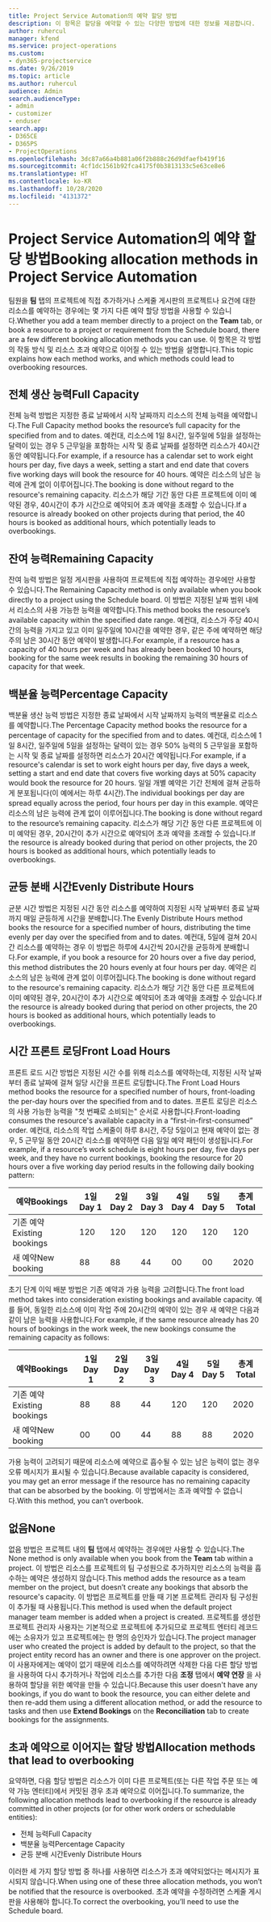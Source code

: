 ```yaml
---
title: Project Service Automation의 예약 할당 방법
description: 이 항목은 할당을 예약할 수 있는 다양한 방법에 대한 정보를 제공합니다.
author: ruhercul
manager: kfend
ms.service: project-operations
ms.custom:
- dyn365-projectservice
ms.date: 9/26/2019
ms.topic: article
ms.author: ruhercul
audience: Admin
search.audienceType:
- admin
- customizer
- enduser
search.app:
- D365CE
- D365PS
- ProjectOperations
ms.openlocfilehash: 3dc87a66a4b881a06f2b888c26d9dfaefb419f16
ms.sourcegitcommit: 4cf1dc1561b92fca4175f0b3813133c5e63ce8e6
ms.translationtype: HT
ms.contentlocale: ko-KR
ms.lasthandoff: 10/28/2020
ms.locfileid: "4131372"
---
```

# <a name="booking-allocation-methods-in-project-service-automation"></a><span data-ttu-id="d4111-103">Project Service Automation의 예약 할당 방법</span><span class="sxs-lookup"><span data-stu-id="d4111-103">Booking allocation methods in Project Service Automation</span></span>

<span data-ttu-id="d4111-104">팀원을 **팀** 탭의 프로젝트에 직접 추가하거나 스케줄 게시판의 프로젝트나 요건에 대한 리소스를 예약하는 경우에는 몇 가지 다른 예약 할당 방법을 사용할 수 있습니다.</span><span class="sxs-lookup"><span data-stu-id="d4111-104">Whether you add a team member directly to a project on the **Team** tab, or book a resource to a project or requirement from the Schedule board, there are a few different booking allocation methods you can use.</span></span> <span data-ttu-id="d4111-105">이 항목은 각 방법의 작동 방식 및 리소스 초과 예약으로 이어질 수 있는 방법을 설명합니다.</span><span class="sxs-lookup"><span data-stu-id="d4111-105">This topic explains how each method works, and which methods could lead to overbooking resources.</span></span>

## <a name="full-capacity"></a><span data-ttu-id="d4111-106">전체 생산 능력</span><span class="sxs-lookup"><span data-stu-id="d4111-106">Full Capacity</span></span> 
<span data-ttu-id="d4111-107">전체 능력 방법은 지정한 종료 날짜에서 시작 날짜까지 리소스의 전체 능력을 예약합니다.</span><span class="sxs-lookup"><span data-stu-id="d4111-107">The Full Capacity method books the resource’s full capacity for the specified from and to dates.</span></span> <span data-ttu-id="d4111-108">예컨대, 리소스에 1일 8시간, 일주일에 5일을 설정하는 달력이 있는 경우 5 근무일을 포함하는 시작 및 종료 날짜를 설정하면 리소스가 40시간 동안 예약됩니다.</span><span class="sxs-lookup"><span data-stu-id="d4111-108">For example, if a resource has a calendar set to work eight hours per day, five days a week, setting a start and end date that covers five working days will book the resource for 40 hours.</span></span> <span data-ttu-id="d4111-109">예약은 리소스의 남은 능력에 관계 없이 이루어집니다.</span><span class="sxs-lookup"><span data-stu-id="d4111-109">The booking is done without regard to the resource's remaining capacity.</span></span> <span data-ttu-id="d4111-110">리소스가 해당 기간 동안 다른 프로젝트에 이미 예약된 경우, 40시간이 추가 시간으로 예약되어 초과 예약을 초래할 수 있습니다.</span><span class="sxs-lookup"><span data-stu-id="d4111-110">If a resource is already booked on other projects during that period, the 40 hours is booked as additional hours, which potentially leads to overbookings.</span></span>

## <a name="remaining-capacity"></a><span data-ttu-id="d4111-111">잔여 능력</span><span class="sxs-lookup"><span data-stu-id="d4111-111">Remaining Capacity</span></span>
<span data-ttu-id="d4111-112">잔여 능력 방법은 일정 게시판을 사용하여 프로젝트에 직접 예약하는 경우에만 사용할 수 있습니다.</span><span class="sxs-lookup"><span data-stu-id="d4111-112">The Remaining Capacity method is only available when you book directly to a project using the Schedule board.</span></span> <span data-ttu-id="d4111-113">이 방법은 지정된 날짜 범위 내에서 리소스의 사용 가능한 능력을 예약합니다.</span><span class="sxs-lookup"><span data-stu-id="d4111-113">This method books the resource’s available capacity within the specified date range.</span></span> <span data-ttu-id="d4111-114">예컨대, 리소스가 주당 40시간의 능력을 가지고 있고 이미 일주일에 10시간을 예약한 경우, 같은 주에 예약하면 해당 주의 남은 30시간 동안 예약이 발생합니다.</span><span class="sxs-lookup"><span data-stu-id="d4111-114">For example, if a resource has a capacity of 40 hours per week and has already been booked 10 hours, booking for the same week results in booking the remaining 30 hours of capacity for that week.</span></span>

## <a name="percentage-capacity"></a><span data-ttu-id="d4111-115">백분율 능력</span><span class="sxs-lookup"><span data-stu-id="d4111-115">Percentage Capacity</span></span>
<span data-ttu-id="d4111-116">백분율 생산 능력 방법은 지정한 종료 날짜에서 시작 날짜까지 능력의 백분율로 리소스를 예약합니다.</span><span class="sxs-lookup"><span data-stu-id="d4111-116">The Percentage Capacity method books the resource for a percentage of capacity for the specified from and to dates.</span></span> <span data-ttu-id="d4111-117">예컨대, 리소스에 1일 8시간, 일주일에 5일을 설정하는 달력이 있는 경우 50% 능력의 5 근무일을 포함하는 시작 및 종료 날짜를 설정하면 리소스가 20시간 예약됩니다.</span><span class="sxs-lookup"><span data-stu-id="d4111-117">For example, if a resource's calendar is set to work eight hours per day, five days a week, setting a start and end date that covers five working days at 50% capacity would book the resource for 20 hours.</span></span> <span data-ttu-id="d4111-118">일일 개별 예약은 기간 전체에 걸쳐 균등하게 분포됩니다(이 예에서는 하루 4시간).</span><span class="sxs-lookup"><span data-stu-id="d4111-118">The individual bookings per day are spread equally across the period, four hours per day in this example.</span></span> <span data-ttu-id="d4111-119">예약은 리소스의 남은 능력에 관계 없이 이루어집니다.</span><span class="sxs-lookup"><span data-stu-id="d4111-119">The booking is done without regard to the resource’s remaining capacity.</span></span> <span data-ttu-id="d4111-120">리소스가 해당 기간 동안 다른 프로젝트에 이미 예약된 경우, 20시간이 추가 시간으로 예약되어 초과 예약을 초래할 수 있습니다.</span><span class="sxs-lookup"><span data-stu-id="d4111-120">If the resource is already booked during that period on other projects, the 20 hours is booked as additional hours, which potentially leads to overbookings.</span></span>

## <a name="evenly-distribute-hours"></a><span data-ttu-id="d4111-121">균등 분배 시간</span><span class="sxs-lookup"><span data-stu-id="d4111-121">Evenly Distribute Hours</span></span>
<span data-ttu-id="d4111-122">균분 시간 방법은 지정된 시간 동안 리소스를 예약하여 지정된 시작 날짜부터 종료 날짜까지 매일 균등하게 시간을 분배합니다.</span><span class="sxs-lookup"><span data-stu-id="d4111-122">The Evenly Distribute Hours method books the resource for a specified number of hours, distributing the time evenly per day over the specified from and to dates.</span></span> <span data-ttu-id="d4111-123">예컨대, 5일에 걸쳐 20시간 리소스를 예약하는 경우 이 방법은 하루에 4시간씩 20시간을 균등하게 분배합니다.</span><span class="sxs-lookup"><span data-stu-id="d4111-123">For example, if you book a resource for 20 hours over a five day period, this method distributes the 20 hours evenly at four hours per day.</span></span> <span data-ttu-id="d4111-124">예약은 리소스의 남은 능력에 관계 없이 이루어집니다.</span><span class="sxs-lookup"><span data-stu-id="d4111-124">The booking is done without regard to the resource's remaining capacity.</span></span> <span data-ttu-id="d4111-125">리소스가 해당 기간 동안 다른 프로젝트에 이미 예약된 경우, 20시간이 추가 시간으로 예약되어 초과 예약을 초래할 수 있습니다.</span><span class="sxs-lookup"><span data-stu-id="d4111-125">If the resource is already booked during that period on other projects, the 20 hours is booked as additional hours, which potentially leads to overbookings.</span></span>

## <a name="front-load-hours"></a><span data-ttu-id="d4111-126">시간 프론트 로딩</span><span class="sxs-lookup"><span data-stu-id="d4111-126">Front Load Hours</span></span>
<span data-ttu-id="d4111-127">프론트 로드 시간 방법은 지정된 시간 수를 위해 리소스를 예약하는데, 지정된 시작 날짜부터 종료 날짜에 걸쳐 일당 시간을 프론트 로딩합니다.</span><span class="sxs-lookup"><span data-stu-id="d4111-127">The Front Load Hours method books the resource for a specified number of hours, front-loading the per-day hours over the specified from and to dates.</span></span> <span data-ttu-id="d4111-128">프론트 로딩은 리소스의 사용 가능한 능력을 "첫 번째로 소비되는" 순서로 사용합니다.</span><span class="sxs-lookup"><span data-stu-id="d4111-128">Front-loading consumes the resource's available capacity in a “first-in-first-consumed” order.</span></span> <span data-ttu-id="d4111-129">예컨대, 리소스의 작업 스케줄이 하루 8시간, 주당 5일이고 현재 예약이 없는 경우, 5 근무일 동안 20시간 리소스를 예약하면 다음 일일 예약 패턴이 생성됩니다.</span><span class="sxs-lookup"><span data-stu-id="d4111-129">For example, if a resource’s work schedule is eight hours per day, five days per week, and they have no current bookings, booking the resource for 20 hours over a five working day period results in the following daily booking pattern:</span></span> 

|         <span data-ttu-id="d4111-130">예약</span><span class="sxs-lookup"><span data-stu-id="d4111-130">Bookings</span></span>          |    <span data-ttu-id="d4111-131">1일</span><span class="sxs-lookup"><span data-stu-id="d4111-131">Day 1</span></span>    |    <span data-ttu-id="d4111-132">2일</span><span class="sxs-lookup"><span data-stu-id="d4111-132">Day 2</span></span>    |    <span data-ttu-id="d4111-133">3일</span><span class="sxs-lookup"><span data-stu-id="d4111-133">Day 3</span></span>    |    <span data-ttu-id="d4111-134">4일</span><span class="sxs-lookup"><span data-stu-id="d4111-134">Day 4</span></span>    |    <span data-ttu-id="d4111-135">5일</span><span class="sxs-lookup"><span data-stu-id="d4111-135">Day 5</span></span>    |    <span data-ttu-id="d4111-136">총계</span><span class="sxs-lookup"><span data-stu-id="d4111-136">Total</span></span>    |
|---------------------------|-------------|-------------|-------------|-------------|-------------|-------------|
|    <span data-ttu-id="d4111-137">기존 예약</span><span class="sxs-lookup"><span data-stu-id="d4111-137">Existing   bookings</span></span>    |    <span data-ttu-id="d4111-138">12</span><span class="sxs-lookup"><span data-stu-id="d4111-138">0</span></span>        |    <span data-ttu-id="d4111-139">12</span><span class="sxs-lookup"><span data-stu-id="d4111-139">0</span></span>        |    <span data-ttu-id="d4111-140">12</span><span class="sxs-lookup"><span data-stu-id="d4111-140">0</span></span>        |    <span data-ttu-id="d4111-141">12</span><span class="sxs-lookup"><span data-stu-id="d4111-141">0</span></span>        |    <span data-ttu-id="d4111-142">12</span><span class="sxs-lookup"><span data-stu-id="d4111-142">0</span></span>        |    <span data-ttu-id="d4111-143">12</span><span class="sxs-lookup"><span data-stu-id="d4111-143">0</span></span>        |
|    <span data-ttu-id="d4111-144">새 예약</span><span class="sxs-lookup"><span data-stu-id="d4111-144">New   booking</span></span>          |    <span data-ttu-id="d4111-145">8</span><span class="sxs-lookup"><span data-stu-id="d4111-145">8</span></span>        |    <span data-ttu-id="d4111-146">8</span><span class="sxs-lookup"><span data-stu-id="d4111-146">8</span></span>        |    <span data-ttu-id="d4111-147">4</span><span class="sxs-lookup"><span data-stu-id="d4111-147">4</span></span>        |    <span data-ttu-id="d4111-148">0</span><span class="sxs-lookup"><span data-stu-id="d4111-148">0</span></span>        |    <span data-ttu-id="d4111-149">0</span><span class="sxs-lookup"><span data-stu-id="d4111-149">0</span></span>        |    <span data-ttu-id="d4111-150">20</span><span class="sxs-lookup"><span data-stu-id="d4111-150">20</span></span>       |

<span data-ttu-id="d4111-151">초기 단계 이익 배분 방법은 기존 예약과 가용 능력을 고려합니다.</span><span class="sxs-lookup"><span data-stu-id="d4111-151">The front load method takes into consideration existing bookings and available capacity.</span></span> <span data-ttu-id="d4111-152">예를 들어, 동일한 리소스에 이미 작업 주에 20시간의 예약이 있는 경우 새 예약은 다음과 같이 남은 능력을 사용합니다.</span><span class="sxs-lookup"><span data-stu-id="d4111-152">For example, if the same resource already has 20 hours of bookings in the work week, the new bookings consume the remaining capacity as follows:</span></span>

|   <span data-ttu-id="d4111-153">예약</span><span class="sxs-lookup"><span data-stu-id="d4111-153">Bookings</span></span>          | <span data-ttu-id="d4111-154">1일</span><span class="sxs-lookup"><span data-stu-id="d4111-154">Day 1</span></span> | <span data-ttu-id="d4111-155">2일</span><span class="sxs-lookup"><span data-stu-id="d4111-155">Day 2</span></span> | <span data-ttu-id="d4111-156">3일</span><span class="sxs-lookup"><span data-stu-id="d4111-156">Day 3</span></span> | <span data-ttu-id="d4111-157">4일</span><span class="sxs-lookup"><span data-stu-id="d4111-157">Day 4</span></span> | <span data-ttu-id="d4111-158">5일</span><span class="sxs-lookup"><span data-stu-id="d4111-158">Day 5</span></span> | <span data-ttu-id="d4111-159">총계</span><span class="sxs-lookup"><span data-stu-id="d4111-159">Total</span></span> |
|---------------------|-------|-------|-------|-------|-------|-------|
| <span data-ttu-id="d4111-160">기존 예약</span><span class="sxs-lookup"><span data-stu-id="d4111-160">Existing   bookings</span></span> | <span data-ttu-id="d4111-161">8</span><span class="sxs-lookup"><span data-stu-id="d4111-161">8</span></span>     | <span data-ttu-id="d4111-162">8</span><span class="sxs-lookup"><span data-stu-id="d4111-162">8</span></span>     | <span data-ttu-id="d4111-163">4</span><span class="sxs-lookup"><span data-stu-id="d4111-163">4</span></span>     | <span data-ttu-id="d4111-164">12</span><span class="sxs-lookup"><span data-stu-id="d4111-164">0</span></span>     | <span data-ttu-id="d4111-165">12</span><span class="sxs-lookup"><span data-stu-id="d4111-165">0</span></span>     | <span data-ttu-id="d4111-166">20</span><span class="sxs-lookup"><span data-stu-id="d4111-166">20</span></span>    |
| <span data-ttu-id="d4111-167">새 예약</span><span class="sxs-lookup"><span data-stu-id="d4111-167">New   booking</span></span>       | <span data-ttu-id="d4111-168">0</span><span class="sxs-lookup"><span data-stu-id="d4111-168">0</span></span>     | <span data-ttu-id="d4111-169">0</span><span class="sxs-lookup"><span data-stu-id="d4111-169">0</span></span>     | <span data-ttu-id="d4111-170">4</span><span class="sxs-lookup"><span data-stu-id="d4111-170">4</span></span>     | <span data-ttu-id="d4111-171">8</span><span class="sxs-lookup"><span data-stu-id="d4111-171">8</span></span>     | <span data-ttu-id="d4111-172">8</span><span class="sxs-lookup"><span data-stu-id="d4111-172">8</span></span>     | <span data-ttu-id="d4111-173">20</span><span class="sxs-lookup"><span data-stu-id="d4111-173">20</span></span>    |

<span data-ttu-id="d4111-174">가용 능력이 고려되기 때문에 리소스에 예약으로 흡수될 수 있는 남은 능력이 없는 경우 오류 메시지가 표시될 수 있습니다.</span><span class="sxs-lookup"><span data-stu-id="d4111-174">Because available capacity is considered, you may get an error message if the resource has no remaining capacity that can be absorbed by the booking.</span></span> <span data-ttu-id="d4111-175">이 방법에서는 초과 예약할 수 없습니다.</span><span class="sxs-lookup"><span data-stu-id="d4111-175">With this method, you can’t overbook.</span></span>

## <a name="none"></a><span data-ttu-id="d4111-176">없음</span><span class="sxs-lookup"><span data-stu-id="d4111-176">None</span></span>
<span data-ttu-id="d4111-177">없음 방법은 프로젝트 내의 **팀** 탭에서 예약하는 경우에만 사용할 수 있습니다.</span><span class="sxs-lookup"><span data-stu-id="d4111-177">The None method is only available when you book from the **Team** tab within a project.</span></span> <span data-ttu-id="d4111-178">이 방법은 리소스를 프로젝트의 팀 구성원으로 추가하지만 리소스의 능력을 흡수하는 예약은 생성하지 않습니다.</span><span class="sxs-lookup"><span data-stu-id="d4111-178">This method adds the resource as a team member on the project, but doesn’t create any bookings that absorb the resource's capacity.</span></span> <span data-ttu-id="d4111-179">이 방법은 프로젝트를 만들 때 기본 프로젝트 관리자 팀 구성원이 추가될 때 사용됩니다.</span><span class="sxs-lookup"><span data-stu-id="d4111-179">This method is used when the default project manager team member is added when a project is created.</span></span> <span data-ttu-id="d4111-180">프로젝트를 생성한 프로젝트 관리자 사용자는 기본적으로 프로젝트에 추가되므로 프로젝트 엔터티 레코드에는 소유자가 있고 프로젝트에는 한 명의 승인자가 있습니다.</span><span class="sxs-lookup"><span data-stu-id="d4111-180">The project manager user who created the project is added by default to the project, so that the project entity record has an owner and there is one approver on the project.</span></span> <span data-ttu-id="d4111-181">이 사용자에게는 예약이 없기 때문에 리소스를 예약하려면 삭제한 다음 다른 할당 방법을 사용하여 다시 추가하거나 작업에 리소스를 추가한 다음 **조정** 탭에서 **예약 연장** 을 사용하여 할당을 위한 예약을 만들 수 있습니다.</span><span class="sxs-lookup"><span data-stu-id="d4111-181">Because this user doesn't have any bookings, if you do want to book the resource, you can either delete and then re-add them using a different allocation method, or add the resource to tasks and then use **Extend Bookings** on the **Reconciliation** tab to create bookings for the assignments.</span></span>

## <a name="allocation-methods-that-lead-to-overbooking"></a><span data-ttu-id="d4111-182">초과 예약으로 이어지는 할당 방법</span><span class="sxs-lookup"><span data-stu-id="d4111-182">Allocation methods that lead to overbooking</span></span>
<span data-ttu-id="d4111-183">요약하면, 다음 할당 방법은 리소스가 이미 다른 프로젝트(또는 다른 작업 주문 또는 예약 가능 엔터티)에서 커밋된 경우 초과 예약으로 이어집니다.</span><span class="sxs-lookup"><span data-stu-id="d4111-183">To summarize, the following allocation methods lead to overbooking if the resource is already committed in other projects (or for other work orders or schedulable entities):</span></span>

- <span data-ttu-id="d4111-184">전체 능력</span><span class="sxs-lookup"><span data-stu-id="d4111-184">Full Capacity</span></span>
- <span data-ttu-id="d4111-185">백분율 능력</span><span class="sxs-lookup"><span data-stu-id="d4111-185">Percentage Capacity</span></span>
- <span data-ttu-id="d4111-186">균등 분배 시간</span><span class="sxs-lookup"><span data-stu-id="d4111-186">Evenly Distribute Hours</span></span>

<span data-ttu-id="d4111-187">이러한 세 가지 할당 방법 중 하나를 사용하면 리소스가 초과 예약되었다는 메시지가 표시되지 않습니다.</span><span class="sxs-lookup"><span data-stu-id="d4111-187">When using one of these three allocation methods, you won’t be notified that the resource is overbooked.</span></span> <span data-ttu-id="d4111-188">초과 예약을 수정하려면 스케줄 게시판을 사용해야 합니다.</span><span class="sxs-lookup"><span data-stu-id="d4111-188">To correct the overbooking, you’ll need to use the Schedule board.</span></span>

